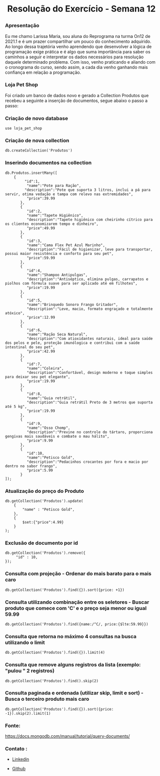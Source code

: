 <h1 align="center">
    <br>
    <p align="center">Resolução do Exercício - Semana 12<p>
</h1>

###  <h3>Apresentação </h3>

Eu me chamo Larissa Maria, sou aluna do Reprograma na turma On12 de 2021.1 e é um prazer compartilhar um pouco do conhecimento adquirido. Ao longo dessa trajetória venho aprendendo que desenvolver a lógica de programação exige prática e é algo que suma importância para saber os caminhos a seguir e interpretar os dados necessários para resolução daquele determinado problema. Com isso, venho praticando e aliando com o cronograma do curso, sendo assim, a cada dia venho ganhando mais confiança em relação a programação.

<h3>Loja Pet Shop </h3>

Foi criado um banco de dados novo e gerado a Collection Produtos que recebeu a seguinte a inserção de documentos, segue abaixo o passo a passo:

### Criação de novo database

```
use loja_pet_shop
```

### Criação de nova collection

```
db.createCollection('Produtos')
```

### Inserindo documentos na collection

```
db.Produtos.insertMany([
    {
         "id":1,
          "name":"Pote para Ração",
         "description":"Pote que suporta 3 litros, inclui a pá para servir, otima vedação e tampa com relevo nas extremidades",
          "price":39.99
       },
       {
          "id":2,
          "name":"Tapete Higiênico",
          "description":"Tapete higiênico com cheirinho cítrico para os clientes economizarem tempo e dinheiro",
          "price":49.99
       },
       {
          "id":3,
          "name":"Cama Flex Pet Azul Marinho",
          "description":"Fácil de higienizar, leve para transportar, possui maior resistência e conforto para seu pet",
          "price":59.99
       },
       {
          "id":4,
          "name":"Shampoo Antipulgas",
          "description":"Antiséptico, elimina pulgas, carrapatos e piolhos com fórmula suave para ser aplicado até em filhotes",
          "price":19.99
       },
       {
          "id":5,
          "name":"Brinquedo Sonoro Frango Gritador",
          "description":"Leve, macio, formato engraçado e totalmente atóxico",
          "price":12.99
       },
       {
          "id":6,
          "name":"Ração Seca Natural",
          "description":"Com atioxidantes naturais, ideal para saúde dos pelos e pele, proteção imunólogica e contribui com a saúde intestinal do seu pet",
          "price":42.99
       },
       {
          "id":7,
          "name":"Coleira",
          "description":"Confortável, design moderno e toque simples para deixar seu pet elegante",
          "price":19.99
       },
       {
          "id":8,
          "name":"Guia retrátil",
          "description":"Guia retrátil Preto de 3 metros que suporta até 5 kg",
          "price":19.99
       },
       {
          "id":9,
          "name":"Osso Chomp",
          "description":"Previne no controle do tártaro, proporciona gengivas mais saudáveis e combate o mau hálito",
          "price":9.99
       },
       {
          "id":10,
          "name":"Petisco Gold",
          "description":"Pedacinhos crocantes por fora e macio por dentro no sabor frango",
          "price":5.99
       }
]);
```

### Atualização do preço do Produto

```
db.getCollection('Produtos').update(
    {
        "name" : "Petisco Gold",
    },
    {
        $set:{"price":4.99}
    }
);
```

### Exclusão de documento por id

```
db.getCollection('Produtos').remove({
     "id" : 10,
});
```

### Consulta com projeção  - Ordenar do mais barato para o mais caro

```
db.getCollection('Produtos').find({}).sort({price: +1})
```

### Consulta utilizando combinação entre os seletores - Buscar produto que comece com 'C' e o preço seja menor ou igual  59.99

```
db.getCollection('Produtos').find({name:/^C/, price:{$lte:59.99}})
```

### Consulta que retorna no máximo 4 consultas na busca utilizando o limit

```
db.getCollection('Produtos').find({}).limit(4)
```

### Consulta que remove alguns registros da lista (exemplo:  "pulou " 2 registros)

```
db.getCollection('Produtos').find().skip(2)
```

### Consulta paginada e ordenada (utilizar skip, limit e sort) - Busca o terceiro produto mais caro

```
db.getCollection('Produtos').find({}).sort({price: -1}).skip(2).limit(1)
```

<h3>Fonte:</h3>

https://docs.mongodb.com/manual/tutorial/query-documents/

### <h3>Contato :</h3>

* [Linkedin](https://www.linkedin.com/in/lmrs99/)

* [Github](https://github.com/Larissamrs)

